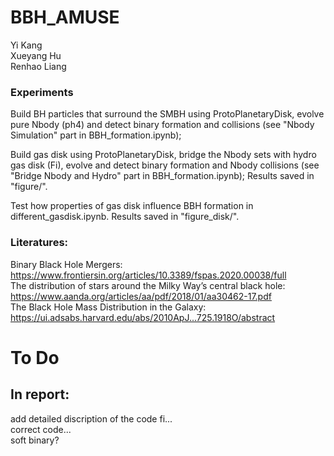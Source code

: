 # BBH_AMUSE
Yi Kang  
Xueyang Hu  
Renhao Liang  

### Experiments
Build BH particles that surround the SMBH using ProtoPlanetaryDisk, evolve pure Nbody (ph4) and detect binary formation and collisions (see "Nbody Simulation" part in BBH_formation.ipynb);

Build gas disk using ProtoPlanetaryDisk, bridge the Nbody sets with hydro gas disk (Fi), evolve and detect binary formation and Nbody collisions (see "Bridge Nbody and Hydro" part in BBH_formation.ipynb);
Results saved in "figure/".


Test how properties of gas disk influence BBH formation in different_gasdisk.ipynb. Results saved in "figure_disk/".


### Literatures:
Binary Black Hole Mergers: https://www.frontiersin.org/articles/10.3389/fspas.2020.00038/full  
The distribution of stars around the Milky Way’s central black hole: https://www.aanda.org/articles/aa/pdf/2018/01/aa30462-17.pdf  
The Black Hole Mass Distribution in the Galaxy: https://ui.adsabs.harvard.edu/abs/2010ApJ...725.1918O/abstract  

# To Do
## In report:
add detailed discription of the code fi...  
correct code...  
soft binary?
